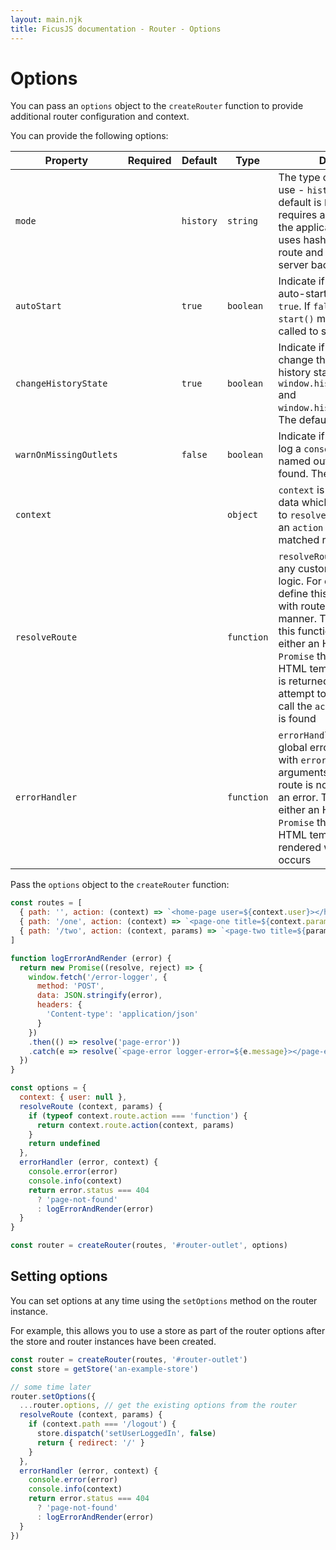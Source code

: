 ```yaml
---
layout: main.njk
title: FicusJS documentation - Router - Options
---
```

# Options

You can pass an `options` object to the `createRouter` function to provide additional router configuration and context.

You can provide the following options:

| Property | Required | Default | Type | Description                                                                                                                                                                              |
| --- | --- | --- | --- | --- |
| `mode` | | `history` | `string` | The type of URL routing to use - `history` or `hash`. The default is `history` which requires a back-end to serve the application. A `hash` router uses hashes in the URL to route and doesn't require a server back-end |
| `autoStart` | | `true` | `boolean` | Indicate if the router should auto-start. The default is `true`. If `false` is set, the `start()` method must be called to start the router |
| `changeHistoryState` | | `true` | `boolean` | Indicate if the router should change the browser session history stack using `window.history.replaceState` and `window.history.pushState`. The default is `true` |
| `warnOnMissingOutlets` | | `false` | `boolean` | Indicate if the router should log a `console.warn` if a named outlet cannot be found. The default is `false` |
| `context` | | | `object` | `context` is an object with any data which you want to pass to `resolveRoute` function or an `action` function for a matched route |
| `resolveRoute` | | | `function` | `resolveRoute` is a function for any custom route handling logic. For example you can define this option to work with routes in declarative manner. To render a route, this function must return either an HTML template or a `Promise` that resolves an HTML template. If `undefined` is returned, the router will attempt to match a route and call the `action` function if one is found |
| `errorHandler` | | | `function` | `errorHandler` is a function for global error handling. Called with `error` and `context` arguments every time the route is not found or throws an error. This must return either an HTML template or a `Promise` that resolves an HTML template to be rendered when an error occurs |

Pass the `options` object to the `createRouter` function:

```js
const routes = [
  { path: '', action: (context) => `<home-page user=${context.user}></home-page>` },
  { path: '/one', action: (context) => `<page-one title=${context.params.title}></page-one>` },
  { path: '/two', action: (context, params) => `<page-two title=${params.title}></page-two>` }
]

function logErrorAndRender (error) {
  return new Promise((resolve, reject) => {
    window.fetch('/error-logger', {
      method: 'POST',
      data: JSON.stringify(error),
      headers: {
        'Content-type': 'application/json'
      }
    })
    .then(() => resolve('page-error'))
    .catch(e => resolve(`<page-error logger-error=${e.message}></page-error>`))
  })
}

const options = {
  context: { user: null },
  resolveRoute (context, params) {
    if (typeof context.route.action === 'function') {
      return context.route.action(context, params)
    }
    return undefined
  },
  errorHandler (error, context) {
    console.error(error)
    console.info(context)
    return error.status === 404
      ? 'page-not-found'
      : logErrorAndRender(error)
  }
}

const router = createRouter(routes, '#router-outlet', options)
```

## Setting options

You can set options at any time using the `setOptions` method on the router instance.

For example, this allows you to use a store as part of the router options after the store and router instances have been created.

```js
const router = createRouter(routes, '#router-outlet')
const store = getStore('an-example-store')

// some time later
router.setOptions({
  ...router.options, // get the existing options from the router
  resolveRoute (context, params) {
    if (context.path === '/logout') {
      store.dispatch('setUserLoggedIn', false)
      return { redirect: '/' }
    }
  },
  errorHandler (error, context) {
    console.error(error)
    console.info(context)
    return error.status === 404
      ? 'page-not-found'
      : logErrorAndRender(error)
  }
})
```
